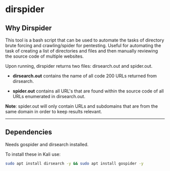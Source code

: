 # dirspider

## Why Dirspider

This tool is a bash script that can be used to automate the tasks of directory brute forcing and crawling/spider for pentesting. Useful for automating the task of creating a list of directories and files and then manually reviewing the source code of multiple websites. 

Upon running, dirspider returns two files: dirsearch.out and spider.out.

- **dirsearch.out** contains the name of all code 200 URLs returned from dirsearch.

- **spider.out** contains all URL's that are found within the source code of all URLs enumerated in dirsearch.out.

**Note**: spider.out will only contain URLs and subdomains that are from the same domain in order to keep results relevant.

---

## Dependencies

Needs gospider and dirsearch installed.

To install these in Kali use:

```bash
sudo apt install dirsearch -y && sudo apt install gospider -y
```
